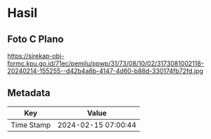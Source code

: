 # Hasil

## Foto C Plano

https://sirekap-obj-formc.kpu.go.id/71ec/pemilu/ppwp/31/73/08/10/02/3173081002118-20240214-155255--d42b4a8b-4147-4d60-b88d-330174fb72fd.jpg


## Metadata

| Key        | Value               |
| ---------- | ------------------- |
| Time Stamp | 2024-02-15 07:00:44 |



